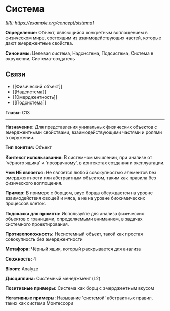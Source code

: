 # Система

_[IRI: https://example.org/concept/sistema]_

**Определение:** Объект, являющийся конкретным воплощением в физическом мире, состоящим из взаимодействующих частей, которые дают эмерджентные свойства.

**Синонимы:** Целевая система, Надсистема, Подсистема, Система в окружении, Система-создатель

## Связи

- [[Физический объект]]
- [[Надсистема]]
- [[Эмерджентность]]
- [[Подсистема]]

**Главы:** C13

---

**Назначение:** Для представления уникальных физических объектов с эмерджентными свойствами, взаимодействующими частями и ролями в окружении.

**Тип понятия:** Объект

**Контекст использования:** В системном мышлении, при анализе от 'чёрного ящика' к 'прозрачному', в контекстах создания и эксплуатации.

**Чем НЕ является:** Не является любой совокупностью элементов без эмерджентности или абстрактным объектом, таким как правила без физического воплощения.

**Пример:** В примере с борщом, вкус борща обсуждается на уровне взаимодействия овощей и мяса, а не на уровне биохимических процессов клеток.

**Подсказка для промпта:** Используйте для анализа физических объектов с границами, определяемыми вниманием, в задачах системного проектирования.

**Противоположность:** Несистемный объект, такой как простая совокупность без эмерджентности

**Метафора:** Чёрный ящик, который раскрывается для анализа

**Сложность:** 4

**Bloom:** Analyze

**Дисциплина:** Системный менеджмент (L2)

**Позитивные примеры:** Система как борщ с эмерджентным вкусом

**Негативные примеры:** Называние 'системой' абстрактных правил, таких как система Монтессори 